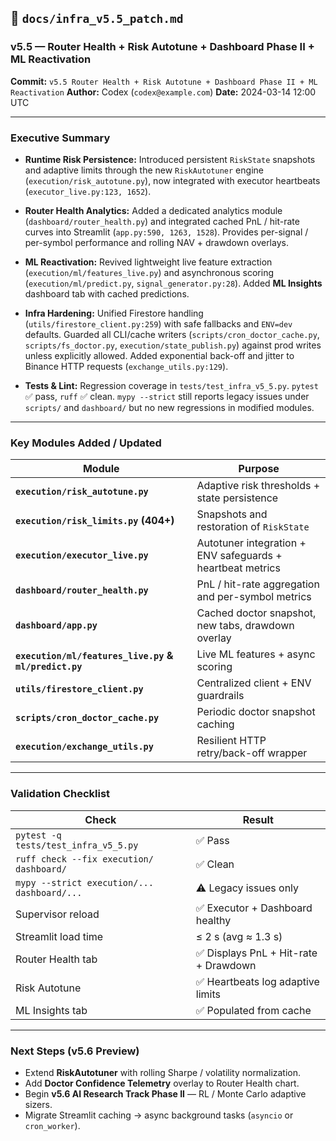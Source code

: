 ## 🧩 `docs/infra_v5.5_patch.md`

### **v5.5 — Router Health + Risk Autotune + Dashboard Phase II + ML Reactivation**

**Commit:** `v5.5 Router Health + Risk Autotune + Dashboard Phase II + ML Reactivation`
**Author:** Codex (`codex@example.com`)
**Date:** 2024-03-14 12:00 UTC

---

### **Executive Summary**

* **Runtime Risk Persistence:**
  Introduced persistent `RiskState` snapshots and adaptive limits through the new `RiskAutotuner` engine (`execution/risk_autotune.py`), now integrated with executor heartbeats (`executor_live.py:123, 1652`).

* **Router Health Analytics:**
  Added a dedicated analytics module (`dashboard/router_health.py`) and integrated cached PnL / hit-rate curves into Streamlit (`app.py:590, 1263, 1528`).
  Provides per-signal / per-symbol performance and rolling NAV + drawdown overlays.

* **ML Reactivation:**
  Revived lightweight live feature extraction (`execution/ml/features_live.py`) and asynchronous scoring (`execution/ml/predict.py`, `signal_generator.py:28`).
  Added **ML Insights** dashboard tab with cached predictions.

* **Infra Hardening:**
  Unified Firestore handling (`utils/firestore_client.py:259`) with safe fallbacks and `ENV=dev` defaults.
  Guarded all CLI/cache writers (`scripts/cron_doctor_cache.py`, `scripts/fs_doctor.py`, `execution/state_publish.py`) against prod writes unless explicitly allowed.
  Added exponential back-off and jitter to Binance HTTP requests (`exchange_utils.py:129`).

* **Tests & Lint:**
  Regression coverage in `tests/test_infra_v5_5.py`.
  `pytest` ✅ pass, `ruff` ✅ clean.
  `mypy --strict` still reports legacy issues under `scripts/` and `dashboard/` but no new regressions in modified modules.

---

### **Key Modules Added / Updated**

| Module                                                | Purpose                                                    |
| ----------------------------------------------------- | ---------------------------------------------------------- |
| **`execution/risk_autotune.py`**                      | Adaptive risk thresholds + state persistence               |
| **`execution/risk_limits.py` (404+)**                 | Snapshots and restoration of `RiskState`                   |
| **`execution/executor_live.py`**                      | Autotuner integration + ENV safeguards + heartbeat metrics |
| **`dashboard/router_health.py`**                      | PnL / hit-rate aggregation and per-symbol metrics          |
| **`dashboard/app.py`**                                | Cached doctor snapshot, new tabs, drawdown overlay         |
| **`execution/ml/features_live.py` & `ml/predict.py`** | Live ML features + async scoring                           |
| **`utils/firestore_client.py`**                       | Centralized client + ENV guardrails                        |
| **`scripts/cron_doctor_cache.py`**                    | Periodic doctor snapshot caching                           |
| **`execution/exchange_utils.py`**                     | Resilient HTTP retry/back-off wrapper                      |

---

### **Validation Checklist**

| Check                                       | Result                               |
| ------------------------------------------- | ------------------------------------ |
| `pytest -q tests/test_infra_v5_5.py`        | ✅ Pass                               |
| `ruff check --fix execution/ dashboard/`    | ✅ Clean                              |
| `mypy --strict execution/... dashboard/...` | ⚠️ Legacy issues only                |
| Supervisor reload                           | ✅ Executor + Dashboard healthy       |
| Streamlit load time                         | ≤ 2 s (avg ≈ 1.3 s)                  |
| Router Health tab                           | ✅ Displays PnL + Hit-rate + Drawdown |
| Risk Autotune                               | ✅ Heartbeats log adaptive limits     |
| ML Insights tab                             | ✅ Populated from cache               |

---

### **Next Steps (v5.6 Preview)**

* Extend **RiskAutotuner** with rolling Sharpe / volatility normalization.
* Add **Doctor Confidence Telemetry** overlay to Router Health chart.
* Begin **v5.6 AI Research Track Phase II** — RL / Monte Carlo adaptive sizers.
* Migrate Streamlit caching → async background tasks (`asyncio` or `cron_worker`).
